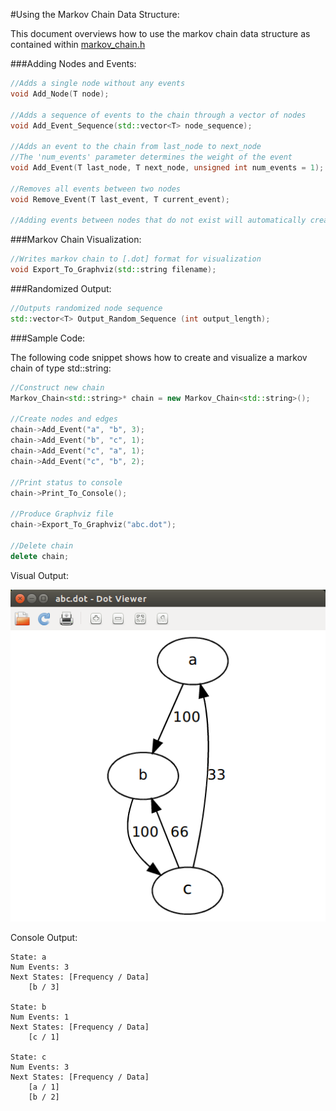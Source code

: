 #Using the Markov Chain Data Structure:

This document overviews how to use the markov chain data structure
as contained within
[markov_chain.h](https://github.com/sjsimps/Markov-Chain/blob/master/Markov_Chain/markov_chain.h)

###Adding Nodes and Events:

```C++
//Adds a single node without any events
void Add_Node(T node);

//Adds a sequence of events to the chain through a vector of nodes
void Add_Event_Sequence(std::vector<T> node_sequence);

//Adds an event to the chain from last_node to next_node
//The 'num_events' parameter determines the weight of the event
void Add_Event(T last_node, T next_node, unsigned int num_events = 1);

//Removes all events between two nodes
void Remove_Event(T last_event, T current_event);

//Adding events between nodes that do not exist will automatically create the appropriate nodes
```

###Markov Chain Visualization:

```C++
//Writes markov chain to [.dot] format for visualization
void Export_To_Graphviz(std::string filename);
```

###Randomized Output:

```C++
//Outputs randomized node sequence
std::vector<T> Output_Random_Sequence (int output_length);
```

###Sample Code:

The following code snippet shows how to create and visualize a
markov chain of type std::string:

```C++
//Construct new chain
Markov_Chain<std::string>* chain = new Markov_Chain<std::string>();

//Create nodes and edges
chain->Add_Event("a", "b", 3);
chain->Add_Event("b", "c", 1);
chain->Add_Event("c", "a", 1);
chain->Add_Event("c", "b", 2);

//Print status to console
chain->Print_To_Console();

//Produce Graphviz file
chain->Export_To_Graphviz("abc.dot");

//Delete chain
delete chain;
```

Visual Output:

![alt_tag](https://github.com/sjsimps/Markov-Chain/blob/master/Test/abc.png)

Console Output:

```
State: a
Num Events: 3
Next States: [Frequency / Data]
    [b / 3]

State: b
Num Events: 1
Next States: [Frequency / Data]
    [c / 1]

State: c
Num Events: 3
Next States: [Frequency / Data]
    [a / 1]
    [b / 2]
```


